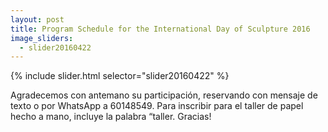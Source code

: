 ```yaml
---
layout: post
title: Program Schedule for the International Day of Sculpture 2016
image_sliders:
  - slider20160422
---
```


{% include slider.html selector="slider20160422" %}


Agradecemos con antemano su participación, reservando con mensaje de texto o por WhatsApp a 60148549. Para inscribir para el taller de papel hecho a mano, incluye la palabra “taller. Gracias! 